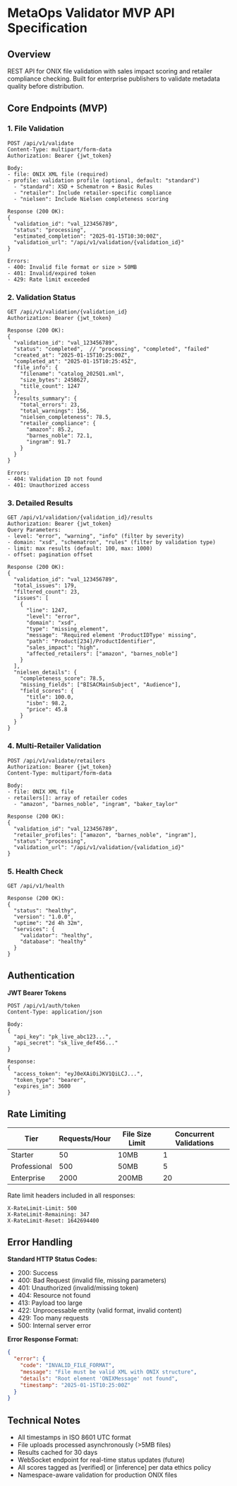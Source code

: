 # MetaOps Validator MVP API Specification

## Overview
REST API for ONIX file validation with sales impact scoring and retailer compliance checking. Built for enterprise publishers to validate metadata quality before distribution.

## Core Endpoints (MVP)

### 1. File Validation
```
POST /api/v1/validate
Content-Type: multipart/form-data
Authorization: Bearer {jwt_token}

Body:
- file: ONIX XML file (required)
- profile: validation profile (optional, default: "standard")
  - "standard": XSD + Schematron + Basic Rules
  - "retailer": Include retailer-specific compliance
  - "nielsen": Include Nielsen completeness scoring

Response (200 OK):
{
  "validation_id": "val_123456789",
  "status": "processing",
  "estimated_completion": "2025-01-15T10:30:00Z",
  "validation_url": "/api/v1/validation/{validation_id}"
}

Errors:
- 400: Invalid file format or size > 50MB
- 401: Invalid/expired token
- 429: Rate limit exceeded
```

### 2. Validation Status
```
GET /api/v1/validation/{validation_id}
Authorization: Bearer {jwt_token}

Response (200 OK):
{
  "validation_id": "val_123456789",
  "status": "completed",  // "processing", "completed", "failed"
  "created_at": "2025-01-15T10:25:00Z",
  "completed_at": "2025-01-15T10:25:45Z",
  "file_info": {
    "filename": "catalog_2025Q1.xml",
    "size_bytes": 2458627,
    "title_count": 1247
  },
  "results_summary": {
    "total_errors": 23,
    "total_warnings": 156,
    "nielsen_completeness": 78.5,
    "retailer_compliance": {
      "amazon": 85.2,
      "barnes_noble": 72.1,
      "ingram": 91.7
    }
  }
}

Errors:
- 404: Validation ID not found
- 401: Unauthorized access
```

### 3. Detailed Results
```
GET /api/v1/validation/{validation_id}/results
Authorization: Bearer {jwt_token}
Query Parameters:
- level: "error", "warning", "info" (filter by severity)
- domain: "xsd", "schematron", "rules" (filter by validation type)
- limit: max results (default: 100, max: 1000)
- offset: pagination offset

Response (200 OK):
{
  "validation_id": "val_123456789",
  "total_issues": 179,
  "filtered_count": 23,
  "issues": [
    {
      "line": 1247,
      "level": "error",
      "domain": "xsd", 
      "type": "missing_element",
      "message": "Required element 'ProductIDType' missing",
      "path": "Product[234]/ProductIdentifier",
      "sales_impact": "high",
      "affected_retailers": ["amazon", "barnes_noble"]
    }
  ],
  "nielsen_details": {
    "completeness_score": 78.5,
    "missing_fields": ["BISACMainSubject", "Audience"],
    "field_scores": {
      "title": 100.0,
      "isbn": 98.2,
      "price": 45.8
    }
  }
}
```

### 4. Multi-Retailer Validation
```
POST /api/v1/validate/retailers
Authorization: Bearer {jwt_token}
Content-Type: multipart/form-data

Body:
- file: ONIX XML file
- retailers[]: array of retailer codes
  - "amazon", "barnes_noble", "ingram", "baker_taylor"

Response (200 OK):
{
  "validation_id": "val_123456789",
  "retailer_profiles": ["amazon", "barnes_noble", "ingram"],
  "status": "processing",
  "validation_url": "/api/v1/validation/{validation_id}"
}
```

### 5. Health Check
```
GET /api/v1/health

Response (200 OK):
{
  "status": "healthy",
  "version": "1.0.0",
  "uptime": "2d 4h 32m",
  "services": {
    "validator": "healthy",
    "database": "healthy"
  }
}
```

## Authentication

**JWT Bearer Tokens**
```
POST /api/v1/auth/token
Content-Type: application/json

Body:
{
  "api_key": "pk_live_abc123...",
  "api_secret": "sk_live_def456..."
}

Response:
{
  "access_token": "eyJ0eXAiOiJKV1QiLCJ...",
  "token_type": "bearer",
  "expires_in": 3600
}
```

## Rate Limiting

| Tier | Requests/Hour | File Size Limit | Concurrent Validations |
|------|---------------|------------------|----------------------|
| Starter | 50 | 10MB | 1 |
| Professional | 500 | 50MB | 5 |
| Enterprise | 2000 | 200MB | 20 |

Rate limit headers included in all responses:
```
X-RateLimit-Limit: 500
X-RateLimit-Remaining: 347
X-RateLimit-Reset: 1642694400
```

## Error Handling

**Standard HTTP Status Codes:**
- 200: Success
- 400: Bad Request (invalid file, missing parameters)
- 401: Unauthorized (invalid/missing token)
- 404: Resource not found
- 413: Payload too large
- 422: Unprocessable entity (valid format, invalid content)
- 429: Too many requests
- 500: Internal server error

**Error Response Format:**
```json
{
  "error": {
    "code": "INVALID_FILE_FORMAT",
    "message": "File must be valid XML with ONIX structure",
    "details": "Root element 'ONIXMessage' not found",
    "timestamp": "2025-01-15T10:25:00Z"
  }
}
```

## Technical Notes

- All timestamps in ISO 8601 UTC format
- File uploads processed asynchronously (>5MB files)
- Results cached for 30 days
- WebSocket endpoint for real-time status updates (future)
- All scores tagged as [verified] or [inference] per data ethics policy
- Namespace-aware validation for production ONIX files